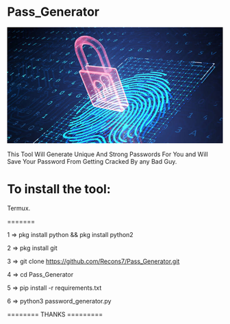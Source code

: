# Pass_Generator

![](img.png)

This Tool Will Generate Unique And Strong Passwords For You and Will Save Your Password From Getting Cracked By any Bad Guy.

# To install the tool:


Termux.

=======

1 => pkg install python && pkg install python2

2 => pkg install git

3 => git clone https://github.com/Recons7/Pass_Generator.git

4 => cd Pass_Generator

5 => pip install -r requirements.txt

6 => python3 password_generator.py


======== THANKS =========

